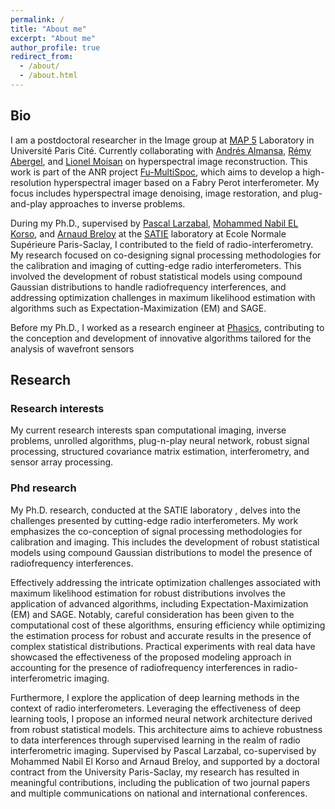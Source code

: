 ```yaml
---
permalink: /
title: "About me"
excerpt: "About me"
author_profile: true
redirect_from: 
  - /about/
  - /about.html
---
```


## Bio 

I am a postdoctoral researcher in the Image group at [MAP 5](https://map5.mi.parisdescartes.fr/les-equipes-de-recherche/equipe-traitement-dimages/) Laboratory in Université Paris Cité. Currently collaborating with [Andrés Almansa](https://perso.telecom-paristech.fr/almansa/HomePage/), [Rémy Abergel](https://helios2.mi.parisdescartes.fr/~rabergel/), and [Lionel Moisan](https://helios2.mi.parisdescartes.fr/~moisan/index.php) on hyperspectral image reconstruction. This work is part of the ANR project [Fu-MultiSpoc](https://anr.fr/Projet-ANR-20-ASTR-0006), which aims to develop a high-resolution hyperspectral imager based on a Fabry Perot interferometer. My focus includes hyperspectral image denoising, image restoration, and plug-and-play approaches to inverse problems.

During my Ph.D., supervised by [Pascal Larzabal](https://scholar.google.com/citations?hl=fr&user=aNwgKEEAAAAJ&view_op=list_works&sortby=pubdate), [Mohammed Nabil EL Korso](https://sites.google.com/site/nabkorso/), and [Arnaud Breloy](https://abreloy.github.io/) at the [SATIE](https://satie.ens-paris-saclay.fr/fr/methodes-et-outils-pour-les-signaux-et-systemes) laboratory at Ecole Normale Supérieure Paris-Saclay, I contributed to the field of radio-interferometry. My research focused on co-designing signal processing methodologies for the calibration and imaging of cutting-edge radio interferometers. This involved the development of robust statistical models using compound Gaussian distributions to handle radiofrequency interferences, and addressing optimization challenges in maximum likelihood estimation with algorithms such as Expectation-Maximization (EM) and SAGE.

Before my Ph.D., I worked as a research engineer at [Phasics](https://www.phasics.com/en/), contributing to the conception and development of innovative algorithms tailored for the analysis of wavefront sensors

## Research

### Research interests
My current research interests span computational imaging, inverse problems, unrolled algorithms, plug-n-play neural network, robust signal processing, structured covariance matrix estimation, interferometry, and sensor array processing.

### Phd research

My Ph.D. research, conducted at the SATIE laboratory , delves into the challenges presented by cutting-edge radio interferometers. My work emphasizes the co-conception of signal processing methodologies for calibration and imaging. This includes the development of robust statistical models using compound Gaussian distributions to model the presence of radiofrequency interferences. 

Effectively addressing the intricate optimization challenges associated with maximum likelihood estimation for robust distributions involves the application of advanced algorithms, including Expectation-Maximization (EM) and SAGE. Notably, careful consideration has been given to the computational cost of these algorithms, ensuring efficiency while optimizing the estimation process for robust and accurate results in the presence of complex statistical distributions.
Practical experiments with real data have showcased the effectiveness of the proposed modeling approach in accounting for the presence of radiofrequency interferences in radio-interferometric imaging.

Furthermore, I explore the application of deep learning methods in the context of radio interferometers. Leveraging the effectiveness of deep learning tools, I propose an informed neural network architecture derived from robust statistical models. This architecture aims to achieve robustness to data interferences through supervised learning in the realm of radio interferometric imaging.
Supervised by Pascal Larzabal, co-supervised by Mohammed Nabil El Korso and Arnaud Breloy, and supported by a doctoral contract from the University Paris-Saclay, my research has resulted in meaningful contributions, including the publication of two journal papers and multiple communications on national and international conferences.




<!-- ## News
**2022/05** - Accepted paper for publication in *Elsevier Signal Processing* [download paper here](https://www.sciencedirect.com/science/article/pii/S0165168422001530)

**2022/02** - New preprint on multifrequency array calibration in presence of radiofrequency interference [download paper here](https://arxiv.org/abs/2202.07297).

**2021/08** - Accepted paper at *EUSIPCO 2021* [download paper here](https://hal.archives-ouvertes.fr/hal-03156738/document).

 -->
